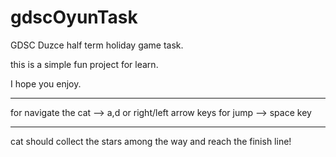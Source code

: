 # gdscOyunTask


GDSC Duzce half term holiday game task.

this is a simple fun project for learn.

I hope you enjoy.

------------------------------------------

for navigate the cat --> a,d or right/left arrow keys
for jump --> space key

-----------------------------------------------------

cat should collect the stars among the way and reach the finish line!




